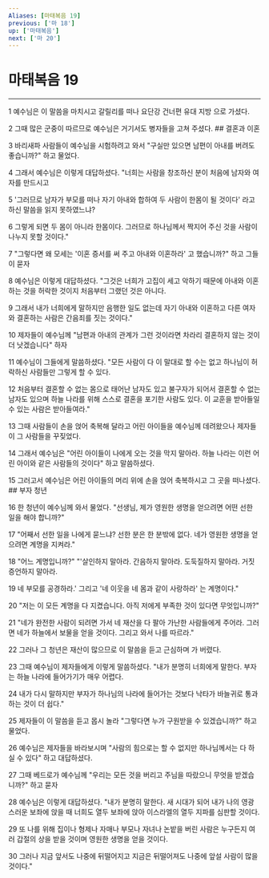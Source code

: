 ```yaml
---
Aliases: [마태복음 19]
previous: ['마 18']
up: ['마태복음']
next: ['마 20']
---
```

# 마태복음 19

***


1 예수님은 이 말씀을 마치시고 갈릴리를 떠나 요단강 건너편 유대 지방 으로 가셨다. 

2 그때 많은 군중이 따르므로 예수님은 거기서도 병자들을 고쳐 주셨다. ## 결혼과 이혼 

3 바리새파 사람들이 예수님을 시험하려고 와서 "구실만 있으면 남편이 아내를 버려도 좋습니까?" 하고 물었다. 

4 그래서 예수님은 이렇게 대답하셨다. "너희는 사람을 창조하신 분이 처음에 남자와 여자를 만드시고 

5 '그러므로 남자가 부모를 떠나 자기 아내와 합하여 두 사람이 한몸이 될 것이다' 라고 하신 말씀을 읽지 못하였느냐? 

6 그렇게 되면 두 몸이 아니라 한몸이다. 그러므로 하나님께서 짝지어 주신 것을 사람이 나누지 못할 것이다." 

7 "그렇다면 왜 모세는 '이혼 증서를 써 주고 아내와 이혼하라' 고 했습니까?" 하고 그들이 묻자 

8 예수님은 이렇게 대답하셨다. "그것은 너희가 고집이 세고 악하기 때문에 아내와 이혼하는 것을 허락한 것이지 처음부터 그랬던 것은 아니다. 

9 그래서 내가 너희에게 말하지만 음행한 일도 없는데 자기 아내와 이혼하고 다른 여자와 결혼하는 사람은 간음죄를 짓는 것이다." 

10 제자들이 예수님께 "남편과 아내의 관계가 그런 것이라면 차라리 결혼하지 않는 것이 더 낫겠습니다" 하자 

11 예수님이 그들에게 말씀하셨다. "모든 사람이 다 이 말대로 할 수는 없고 하나님이 허락하신 사람들만 그렇게 할 수 있다. 

12 처음부터 결혼할 수 없는 몸으로 태어난 남자도 있고 불구자가 되어서 결혼할 수 없는 남자도 있으며 하늘 나라를 위해 스스로 결혼을 포기한 사람도 있다. 이 교훈을 받아들일 수 있는 사람은 받아들여라." 

13 그때 사람들이 손을 얹어 축복해 달라고 어린 아이들을 예수님께 데려왔으나 제자들이 그 사람들을 꾸짖었다. 

14 그래서 예수님은 "어린 아이들이 나에게 오는 것을 막지 말아라. 하늘 나라는 이런 어린 아이와 같은 사람들의 것이다" 하고 말씀하셨다. 

15 그러고서 예수님은 어린 아이들의 머리 위에 손을 얹어 축복하시고 그 곳을 떠나셨다. ## 부자 청년 

16 한 청년이 예수님께 와서 물었다. "선생님, 제가 영원한 생명을 얻으려면 어떤 선한 일을 해야 합니까?" 

17 "어째서 선한 일을 나에게 묻느냐? 선한 분은 한 분밖에 없다. 네가 영원한 생명을 얻으려면 계명을 지켜라." 

18 "어느 계명입니까?" "'살인하지 말아라. 간음하지 말아라. 도둑질하지 말아라. 거짓 증언하지 말아라. 

19 네 부모를 공경하라.' 그리고 '네 이웃을 네 몸과 같이 사랑하라' 는 계명이다." 

20 "저는 이 모든 계명을 다 지켰습니다. 아직 저에게 부족한 것이 있다면 무엇입니까?" 

21 "네가 완전한 사람이 되려면 가서 네 재산을 다 팔아 가난한 사람들에게 주어라. 그러면 네가 하늘에서 보물을 얻을 것이다. 그리고 와서 나를 따르라." 

22 그러나 그 청년은 재산이 많으므로 이 말씀을 듣고 근심하며 가 버렸다. 

23 그때 예수님이 제자들에게 이렇게 말씀하셨다. "내가 분명히 너희에게 말한다. 부자는 하늘 나라에 들어가기가 매우 어렵다. 

24 내가 다시 말하지만 부자가 하나님의 나라에 들어가는 것보다 낙타가 바늘귀로 통과하는 것이 더 쉽다." 

25 제자들이 이 말씀을 듣고 몹시 놀라 "그렇다면 누가 구원받을 수 있겠습니까?" 하고 물었다. 

26 예수님은 제자들을 바라보시며 "사람의 힘으로는 할 수 없지만 하나님께서는 다 하실 수 있다" 하고 대답하셨다. 

27 그때 베드로가 예수님께 "우리는 모든 것을 버리고 주님을 따랐으니 무엇을 받겠습니까?" 하고 묻자 

28 예수님은 이렇게 대답하셨다. "내가 분명히 말한다. 새 시대가 되어 내가 나의 영광스러운 보좌에 앉을 때 너희도 열두 보좌에 앉아 이스라엘의 열두 지파를 심판할 것이다. 

29 또 나를 위해 집이나 형제나 자매나 부모나 자녀나 논밭을 버린 사람은 누구든지 여러 갑절의 상을 받을 것이며 영원한 생명을 얻을 것이다. 

30 그러나 지금 앞서도 나중에 뒤떨어지고 지금은 뒤떨어져도 나중에 앞설 사람이 많을 것이다."
